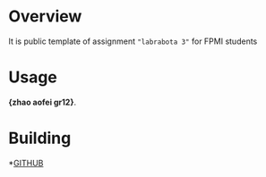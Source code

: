 # Overview

It is public template of assignment `"labrabota 3"` for FPMI students

# Usage

**{zhao aofei gr12}**.

# Building

*[GITHUB](https://github.com/ZAFSNB/lab2-task1-gr12-zhao-aofei/blob/d1146f7be98b4823185cbb38e1918585a41ce6b8/src/main.c)

